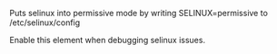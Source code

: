 Puts selinux into permissive mode by writing SELINUX=permissive
to /etc/selinux/config

Enable this element when debugging selinux issues.